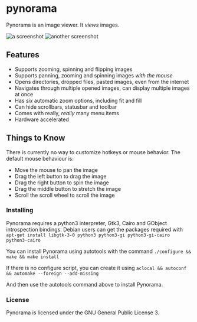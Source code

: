 pynorama
========

Pynorama is an image viewer. It *views* images.

![a screenshot](http://i.imgur.com/vaXdV9C.png)
![another screenshot](http://i.imgur.com/HcmHecj.png)

Features
--------

* Supports zooming, spinning and flipping images
* Supports panning, zooming and spinning images _with the mouse_
* Opens directories, dropped files, pasted images, even from the internet
* Navigates through multiple opened images, can display multiple images at once
* Has _six_ automatic zoom options, including fit and fill
* Can hide scrollbars, statusbar and toolbar
* Comes with really, *really* many menu items
* Hardware accelerated

Things to Know
--------------

There is currently no way to customize hotkeys or mouse behavior.
The default mouse behaviour is:

- Move the mouse to pan the image
- Drag the left button to drag the image
- Drag the right button to spin the image
- Drag the middle button to stretch the image
- Scroll the scroll wheel to scroll the image

### Installing

Pynorama requires a python3 interpreter, Gtk3, Cairo and
GObject introspection bindings. Debian users can get the packages required with
`apt-get install libgtk-3-0 python3 python3-gi python3-gi-cairo python3-cairo`

You can install Pynorama using autotools with the command
`./configure && make && make install`

If there is no configure script, you can create it using
`aclocal && autoconf && automake --foreign --add-missing`

And then use the autotools command above to install Pynorama.

### License

Pynorama is licensed under the GNU General Public License 3.
